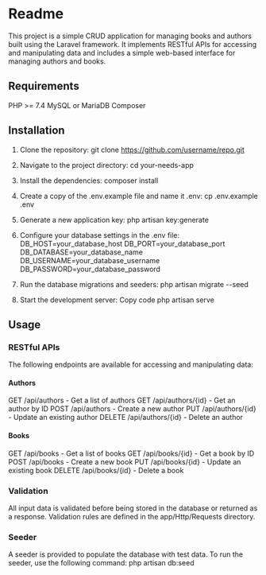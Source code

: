 # Readme

This project is a simple CRUD application for managing books and authors built using the Laravel framework. It implements RESTful APIs for accessing and manipulating data and includes a simple web-based interface for managing authors and books.

## Requirements

PHP >= 7.4
MySQL or MariaDB
Composer
## Installation

1. Clone the repository:
git clone https://github.com/username/repo.git

2. Navigate to the project directory:
cd your-needs-app

3. Install the dependencies:
composer install

4. Create a copy of the .env.example file and name it .env:
cp .env.example .env

5. Generate a new application key:
php artisan key:generate

6. Configure your database settings in the .env file:
DB_HOST=your_database_host
DB_PORT=your_database_port
DB_DATABASE=your_database_name
DB_USERNAME=your_database_username
DB_PASSWORD=your_database_password

7. Run the database migrations and seeders:
php artisan migrate --seed

8. Start the development server:
Copy code
php artisan serve
## Usage

### RESTful APIs
The following endpoints are available for accessing and manipulating data:

#### Authors

GET /api/authors - Get a list of authors
GET /api/authors/{id} - Get an author by ID
POST /api/authors - Create a new author
PUT /api/authors/{id} - Update an existing author
DELETE /api/authors/{id} - Delete an author
#### Books

GET /api/books - Get a list of books
GET /api/books/{id} - Get a book by ID
POST /api/books - Create a new book
PUT /api/books/{id} - Update an existing book
DELETE /api/books/{id} - Delete a book

### Validation

All input data is validated before being stored in the database or returned as a response. Validation rules are defined in the app/Http/Requests directory.

### Seeder

A seeder is provided to populate the database with test data. To run the seeder, use the following command:
php artisan db:seed
